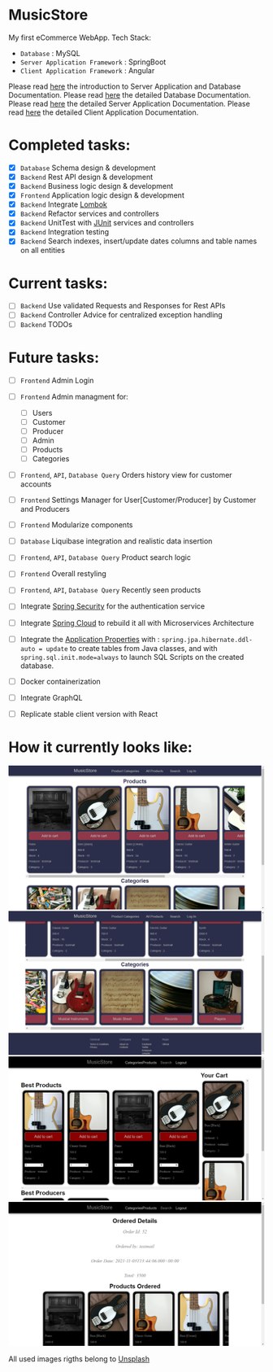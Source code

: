 # MusicStore
My first eCommerce WebApp. Tech Stack:
- `Database` : MySQL
- `Server Application Framework` : SpringBoot
-  `Client Application Framework` : Angular

Please read [here](https://github.com/iambrunoromano/MusicStore/tree/main/MusicStore "Backend Application and Database README") the introduction to Server Application and Database Documentation.
Please read [here](https://github.com/iambrunoromano/MusicStore/tree/main/MusicStore/db "Database README") the detailed Database Documentation.
Please read [here](https://github.com/iambrunoromano/MusicStore/tree/main/MusicStore/src "Backend Application README") the detailed Server Application Documentation. 
Please read [here](https://github.com/iambrunoromano/MusicStore/tree/main/musicstoreapp/src "Frontend Application README") the detailed Client Application Documentation.

# Completed tasks:
- [x] `Database` Schema design & development
- [x] `Backend` Rest API design & development
- [x] `Backend` Business logic design & development
- [x] `Frontend` Application logic design & development
- [x] `Backend` Integrate [Lombok](https://projectlombok.org/)
- [x] `Backend` Refactor services and controllers
- [x] `Backend` UnitTest with [JUnit](https://junit.org/junit5/) services and controllers
- [x] `Backend` Integration testing
- [x] `Backend` Search indexes, insert/update dates columns and table names on all entities
 
# Current tasks:
- [ ] `Backend` Use validated Requests and Responses for Rest APIs
- [ ] `Backend` Controller Advice for centralized exception handling
- [ ] `Backend` TODOs

# Future tasks:
- [ ] `Frontend` Admin Login
- [ ] `Frontend` Admin managment for:
  - [ ] Users
  - [ ] Customer
  - [ ] Producer
  - [ ] Admin
  - [ ] Products
  - [ ] Categories
- [ ] `Frontend`, `API`, `Database Query` Orders history view for customer accounts
- [ ] `Frontend` Settings Manager for User[Customer/Producer] by Customer and Producers
- [ ] `Frontend` Modularize components
- [ ] `Database` Liquibase integration and realistic data insertion
- [ ] `Frontend`, `API`, `Database Query` Product search logic
- [ ] `Frontend` Overall restyling
- [ ]  `Frontend`, `API`, `Database Query` Recently seen products
- [ ] Integrate [Spring Security](https://spring.io/projects/spring-security) for the authentication service
- [ ] Integrate [Spring Cloud](https://spring.io/microservices) to rebuild it all with Microservices Architecture
- [ ] Integrate the [Application Properties](https://docs.spring.io/spring-boot/docs/current/reference/html/application-properties.html) with : `spring.jpa.hibernate.ddl-auto = update` to create tables from Java classes, and with `spring.sql.init.mode=always` to launch SQL Scripts on the created database.
- [ ] Docker containerization
- [ ] Integrate GraphQL
- [ ] Replicate stable client version with React


# How it currently looks like:
![...loading...](https://github.com/iambrunoromano/MusicStore/blob/main/readmeimg/screen1.png?raw=true)
![...loading...](https://github.com/iambrunoromano/MusicStore/blob/main/readmeimg/screen2.png?raw=true)
![...loading...](https://github.com/iambrunoromano/MusicStore/blob/main/readmeimg/screen3.png?raw=true)
![...loading...](https://github.com/iambrunoromano/MusicStore/blob/main/readmeimg/screen4.png?raw=true)

All used images rigths belong to [Unsplash](https://unsplash.com/)
